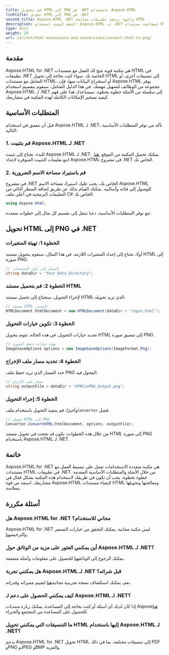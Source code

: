 ```yaml
---
title: قم بتحويل HTML إلى PNG في .NET باستخدام Aspose.HTML
linktitle: تحويل HTML إلى PNG في .NET
second_title: Aspose.HTML .NET واجهة برمجة تطبيقات معالجة HTML
description: اكتشف كيفية استخدام Aspose.HTML لـ .NET لمعالجة مستندات HTML وتحويلها. دليل خطوة بخطوة لتطوير .NET بشكل فعال.
type: docs
weight: 20
url: /ar/net/html-extensions-and-conversions/convert-html-to-png/
---
```


## مقدمة

Aspose.HTML for .NET هي مكتبة قوية تتيح لك العمل مع مستندات HTML في تطبيقات .NET الخاصة بك. سواء كنت بحاجة إلى تحويل HTML إلى تنسيقات أخرى، أو التعامل مع مستندات HTML، أو استخراج البيانات منها، فإن Aspose.HTML يوفر مجموعة من الوظائف لتسهيل مهمتك. في هذا الدليل الشامل، سنقوم بتقسيم استخدام Aspose.HTML لـ .NET إلى سلسلة من الأمثلة خطوة بخطوة. سيساعدك هذا على فهم كيفية تسخير الإمكانات الكاملة لهذه المكتبة في مشاريعك.

## المتطلبات الأساسية

قبل أن نتعمق في استخدام Aspose.HTML لـ .NET، تأكد من توفر المتطلبات الأساسية التالية:

### 1. قم بتثبيت Aspose.HTML لـ .NET

 للبدء، تحتاج إلى تثبيت Aspose.HTML لـ .NET. يمكنك تحميل المكتبة من الموقع ,[هنا](https://releases.aspose.com/html/net/). اتبع تعليمات التثبيت المتوفرة لإعداد Aspose.HTML في مشروع .NET الخاص بك.

### 2. قم باستيراد مساحة الاسم الضرورية

في مشروع .NET الخاص بك، يجب عليك استيراد مساحة الاسم Aspose.HTML للوصول إلى فئاته وأساليبه. يمكنك القيام بذلك عن طريق إضافة السطر التالي من التعليمات البرمجية في أعلى ملف C# الخاص بك:

```csharp
using Aspose.Html;
```

مع توفر المتطلبات الأساسية، دعنا ننتقل إلى تقسيم كل مثال إلى خطوات متعددة:

## تحويل HTML إلى PNG في .NET

### الخطوة 1: تهيئة المتغيرات

أولا، تحتاج إلى إعداد المتغيرات اللازمة. في هذا المثال، سنقوم بتحويل مستند HTML إلى صورة PNG.

```csharp
// المسار إلى دليل المستندات
string dataDir = "Your Data Directory";
```

### الخطوة 2: قم بتحميل مستند HTML

لإجراء التحويل، ستحتاج إلى تحميل مستند HTML الذي تريد تحويله. 

```csharp
// مستند HTML المصدر
HTMLDocument htmlDocument = new HTMLDocument(dataDir + "input.html");
```

### الخطوة 3: تكوين خيارات التحويل

تحديد خيارات التحويل. في هذه الحالة، نقوم بتحويل HTML إلى تنسيق صورة PNG.

```csharp
// تهيئة خيارات حفظ الصورة
ImageSaveOptions options = new ImageSaveOptions(ImageFormat.Png);
```

### الخطوة 4: تحديد مسار ملف الإخراج

حدد المسار الذي تريد حفظ ملف PNG المحول فيه.

```csharp
// مسار ملف الإخراج
string outputFile = dataDir + "HTMLtoPNG_Output.png";
```

### الخطوة 5: إجراء التحويل

 وأخيرًا، قم بتنفيذ التحويل باستخدام ملف`Converter` فصل.

```csharp
// تحويل HTML إلى PNG
Converter.ConvertHTML(htmlDocument, options, outputFile);
```

من خلال هذه الخطوات، تكون قد نجحت في تحويل مستند HTML إلى صورة PNG باستخدام Aspose.HTML لـ .NET.

## خاتمة

Aspose.HTML for .NET هي مكتبة متعددة الاستخدامات تعمل على تبسيط العمل مع مستندات HTML في تطبيقات .NET. من خلال الأمثلة والمتطلبات الأساسية المقدمة خطوة بخطوة، يجب أن تكون في طريقك لاستخدام هذه المكتبة بشكل فعال في مشاريعك. استفد من قوة Aspose.HTML لإنشاء مستندات HTML ومعالجتها وتحويلها بسلاسة.

## أسئلة مكررة

### هل Aspose.HTML for .NET مجاني للاستخدام؟
 Aspose.HTML for .NET ليس مكتبة مجانية. يمكنك التحقق من خيارات التسعير والترخيص[هنا](https://purchase.aspose.com/buy).

### أين يمكنني العثور على مزيد من الوثائق حول Aspose.HTML لـ .NET؟
 يمكنك الرجوع إلى الوثائق[هنا](https://reference.aspose.com/html/net/) للحصول على معلومات وأمثلة متعمقة.

### هل يمكنني تجربة Aspose.HTML لـ .NET قبل شرائه؟
 نعم، يمكنك استكشاف نسخة تجريبية مجانية[هنا](https://releases.aspose.com/) لتقييم مميزاته وقدراته.

### كيف يمكنني الحصول على دعم لـ Aspose.HTML لـ .NET؟
 إذا كان لديك أي أسئلة أو كنت بحاجة إلى المساعدة، يمكنك زيارة منتديات Aspose[هنا](https://forum.aspose.com/) للحصول على المساعدة من المجتمع والخبراء.

### ما التنسيقات التي يمكنني تحويل HTML إليها باستخدام Aspose.HTML لـ .NET؟
يدعم Aspose.HTML for .NET تحويل HTML إلى تنسيقات مختلفة، بما في ذلك PDF وPNG وJPEG وBMP والمزيد.